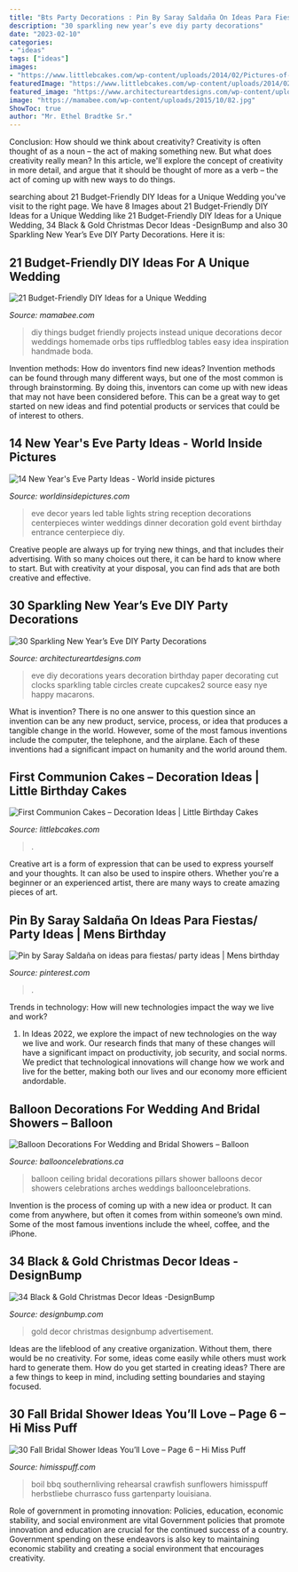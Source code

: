 ```yaml
---
title: "Bts Party Decorations : Pin By Saray Saldaña On Ideas Para Fiestas/ Party Ideas"
description: "30 sparkling new year’s eve diy party decorations"
date: "2023-02-10"
categories:
- "ideas"
tags: ["ideas"]
images:
- "https://www.littlebcakes.com/wp-content/uploads/2014/02/Pictures-of-First-Communion-Cakes.jpg"
featuredImage: "https://www.littlebcakes.com/wp-content/uploads/2014/02/Pictures-of-First-Communion-Cakes.jpg"
featured_image: "https://www.architectureartdesigns.com/wp-content/uploads/2013/12/2016.jpg"
image: "https://mamabee.com/wp-content/uploads/2015/10/82.jpg"
ShowToc: true
author: "Mr. Ethel Bradtke Sr."
---
```



Conclusion: How should we think about creativity?
Creativity is often thought of as a noun – the act of making something new. But what does creativity really mean? In this article, we'll explore the concept of creativity in more detail, and argue that it should be thought of more as a verb – the act of coming up with new ways to do things.

	

		
searching about 21 Budget-Friendly DIY Ideas for a Unique Wedding you've visit to the right page. We have 8 Images about 21 Budget-Friendly DIY Ideas for a Unique Wedding like 21 Budget-Friendly DIY Ideas for a Unique Wedding, 34 Black &amp; Gold Christmas Decor Ideas -DesignBump and also 30 Sparkling New Year’s Eve DIY Party Decorations. Here it is:
		
    
## 21 Budget-Friendly DIY Ideas For A Unique Wedding

<img loading=lazy src="https://mamabee.com/wp-content/uploads/2015/10/82.jpg" onerror="this.onerror=null;this.src='https://tse4.mm.bing.net/th?id=OIP.nVLMnMLVxOmZjSdyiTAz-wHaLH&amp;pid=15.1';" alt="21 Budget-Friendly DIY Ideas for a Unique Wedding">

_Source: mamabee.com_

>diy things budget friendly projects instead unique decorations decor weddings homemade orbs tips ruffledblog tables easy idea inspiration handmade boda. 

	

Invention methods: How do inventors find new ideas?
Invention methods can be found through many different ways, but one of the most common is through brainstorming. By doing this, inventors can come up with new ideas that may not have been considered before. This can be a great way to get started on new ideas and find potential products or services that could be of interest to others.

    
## 14 New Year&#039;s Eve Party Ideas - World Inside Pictures

<img loading=lazy src="https://worldinsidepictures.com/wp-content/uploads/2013/12/920.jpg" onerror="this.onerror=null;this.src='https://tse1.mm.bing.net/th?id=OIP.jij6bp6P0zUViOE9D5ZkYQAAAA&amp;pid=15.1';" alt="14 New Year&#039;s Eve Party Ideas - World inside pictures">

_Source: worldinsidepictures.com_

>eve decor years led table lights string reception decorations centerpieces winter weddings dinner decoration gold event birthday entrance centerpiece diy. 

	

Creative people are always up for trying new things, and that includes their advertising. With so many choices out there, it can be hard to know where to start. But with creativity at your disposal, you can find ads that are both creative and effective.

    
## 30 Sparkling New Year’s Eve DIY Party Decorations

<img loading=lazy src="https://www.architectureartdesigns.com/wp-content/uploads/2013/12/2016.jpg" onerror="this.onerror=null;this.src='https://tse2.mm.bing.net/th?id=OIP.PPIFczu3qIP7d8zKnEy1TwHaKg&amp;pid=15.1';" alt="30 Sparkling New Year’s Eve DIY Party Decorations">

_Source: architectureartdesigns.com_

>eve diy decorations years decoration birthday paper decorating cut clocks sparkling table circles create cupcakes2 source easy nye happy macarons. 

	

What is invention?
There is no one answer to this question since an invention can be any new product, service, process, or idea that produces a tangible change in the world. However, some of the most famous inventions include the computer, the telephone, and the airplane. Each of these inventions had a significant impact on humanity and the world around them.

    
## First Communion Cakes – Decoration Ideas | Little Birthday Cakes

<img loading=lazy src="https://www.littlebcakes.com/wp-content/uploads/2014/02/Pictures-of-First-Communion-Cakes.jpg" onerror="this.onerror=null;this.src='https://tse4.mm.bing.net/th?id=OIP.zfnm4-BTchu_Sb08NsrPoQHaMF&amp;pid=15.1';" alt="First Communion Cakes – Decoration Ideas | Little Birthday Cakes">

_Source: littlebcakes.com_

>. 

	

Creative art is a form of expression that can be used to express yourself and your thoughts. It can also be used to inspire others. Whether you're a beginner or an experienced artist, there are many ways to create amazing pieces of art.

    
## Pin By Saray Saldaña On Ideas Para Fiestas/ Party Ideas | Mens Birthday

<img loading=lazy src="https://i.pinimg.com/736x/8f/73/d9/8f73d93f9413fd7c2d367bea65cd87e6--dad-birthday--years-birthday-men.jpg" onerror="this.onerror=null;this.src='https://tse4.mm.bing.net/th?id=OIP.47aCys8ys5HshMmbkB14zwHaJ6&amp;pid=15.1';" alt="Pin by Saray Saldaña on ideas para fiestas/ party ideas | Mens birthday">

_Source: pinterest.com_

>. 

	

Trends in technology: How will new technologies impact the way we live and work?
1. In Ideas 2022, we explore the impact of new technologies on the way we live and work. Our research finds that many of these changes will have a significant impact on productivity, job security, and social norms. We predict that technological innovations will change how we work and live for the better, making both our lives and our economy more efficient andordable.

    
## Balloon Decorations For Wedding And Bridal Showers – Balloon

<img loading=lazy src="https://www.ballooncelebrations.ca/wp-content/uploads/2012/01/White-Pillars.jpg" onerror="this.onerror=null;this.src='https://tse3.mm.bing.net/th?id=OIP.kReXD6X0VZPjeh_c09mwVwHaHa&amp;pid=15.1';" alt="Balloon Decorations For Wedding and Bridal Showers – Balloon">

_Source: ballooncelebrations.ca_

>balloon ceiling bridal decorations pillars shower balloons decor showers celebrations arches weddings ballooncelebrations. 

	

Invention is the process of coming up with a new idea or product. It can come from anywhere, but often it comes from within someone’s own mind. Some of the most famous inventions include the wheel, coffee, and the iPhone.

    
## 34 Black &amp; Gold Christmas Decor Ideas -DesignBump

<img loading=lazy src="https://designbump.com/wp-content/uploads/2015/12/Glittering-Black-And-Gold-Christmas-Decor-ideas-5.jpg" onerror="this.onerror=null;this.src='https://tse1.mm.bing.net/th?id=OIP._AB_uWRmnw__KttoXs4J_gHaLH&amp;pid=15.1';" alt="34 Black &amp; Gold Christmas Decor Ideas -DesignBump">

_Source: designbump.com_

>gold decor christmas designbump advertisement. 

	

Ideas are the lifeblood of any creative organization. Without them, there would be no creativity. For some, ideas come easily while others must work hard to generate them. How do you get started in creating ideas? There are a few things to keep in mind, including setting boundaries and staying focused.

    
## 30 Fall Bridal Shower Ideas You’ll Love – Page 6 – Hi Miss Puff

<img loading=lazy src="https://www.himisspuff.com/wp-content/uploads/2017/07/Fall-Bridal-Shower-Idea-30.jpg" onerror="this.onerror=null;this.src='https://tse3.mm.bing.net/th?id=OIP.Yae2MBef_bGeM8L9EQH2xgHaLH&amp;pid=15.1';" alt="30 Fall Bridal Shower Ideas You’ll Love – Page 6 – Hi Miss Puff">

_Source: himisspuff.com_

>boil bbq southernliving rehearsal crawfish sunflowers himisspuff herbstliebe churrasco fuss gartenparty louisiana. 

	

Role of government in promoting innovation: Policies, education, economic stability, and social environment are vital
Government policies that promote innovation and education are crucial for the continued success of a country. Government spending on these endeavors is also key to maintaining economic stability and creating a social environment that encourages creativity.

